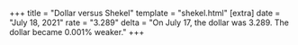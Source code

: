 +++
title = "Dollar versus Shekel"
template = "shekel.html"
[extra]
date = "July 18, 2021"
rate = "3.289"
delta = "On July 17, the dollar was 3.289. The dollar became 0.001% weaker."
+++
